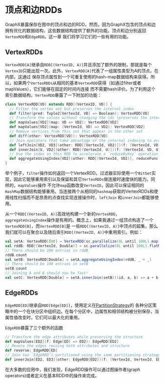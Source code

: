 # 顶点和边RDDs

GraphX暴露保存在图中的顶点和边的RDD。然而，因为GraphX包含的顶点和边拥有优化的数据结构，这些数据结构提供了额外的功能。顶点和边分别返回`VertexRDD`和`EdgeRDD`。这一章
我们将学习它们的一些有用的功能。

## VertexRDDs

`VertexRDD[A]`继承自`RDD[(VertexID, A)]`并且添加了额外的限制，那就是每个`VertexID`只能出现一次。此外，`VertexRDD[A]`代表了一组属性类型为A的顶点。在内部，这通过
保存顶点属性到一个可重复使用的hash-map数据结构来获得。所以，如果两个`VertexRDDs`从相同的基本`VertexRDD`获得（如通过filter或者mapValues），它们能够在固定的时间内连接
而不需要hash评价。为了利用这个索引数据结构，`VertexRDD`暴露了一下附加的功能：

```scala
class VertexRDD[VD] extends RDD[(VertexID, VD)] {
  // Filter the vertex set but preserves the internal index
  def filter(pred: Tuple2[VertexId, VD] => Boolean): VertexRDD[VD]
  // Transform the values without changing the ids (preserves the internal index)
  def mapValues[VD2](map: VD => VD2): VertexRDD[VD2]
  def mapValues[VD2](map: (VertexId, VD) => VD2): VertexRDD[VD2]
  // Remove vertices from this set that appear in the other set
  def diff(other: VertexRDD[VD]): VertexRDD[VD]
  // Join operators that take advantage of the internal indexing to accelerate joins (substantially)
  def leftJoin[VD2, VD3](other: RDD[(VertexId, VD2)])(f: (VertexId, VD, Option[VD2]) => VD3): VertexRDD[VD3]
  def innerJoin[U, VD2](other: RDD[(VertexId, U)])(f: (VertexId, VD, U) => VD2): VertexRDD[VD2]
  // Use the index on this RDD to accelerate a `reduceByKey` operation on the input RDD.
  def aggregateUsingIndex[VD2](other: RDD[(VertexId, VD2)], reduceFunc: (VD2, VD2) => VD2): VertexRDD[VD2]
}
```

举个例子，`filter`操作如何返回一个VertexRDD。过滤器实际使用一个`BitSet`实现，因此它能够重用索引以及保留和其它`VertexRDDs`做连接时速度快的能力。同样的，`mapValues`操作
不允许`map`函数改变`VertexID`，因此可以保证相同的`HashMap`数据结构能够重用。当连接两个从相同的`hashmap`获取的VertexRDDs和使用线性扫描而不是昂贵的点查找实现连接操作时，`leftJoin`
和`innerJoin`都能够使用。

从一个`RDD[(VertexID, A)]`高效地构建一个新的`VertexRDD`，`aggregateUsingIndex`操作是有用的。概念上，如果我通过一组顶点构造了一个`VertexRDD[B]`，而`VertexRDD[B]`是
一些`RDD[(VertexID, A)]`中顶点的超集，那么我们就可以在聚合以及随后索引`RDD[(VertexID, A)]`中重用索引。例如：

```scala
val setA: VertexRDD[Int] = VertexRDD(sc.parallelize(0L until 100L).map(id => (id, 1)))
val rddB: RDD[(VertexId, Double)] = sc.parallelize(0L until 100L).flatMap(id => List((id, 1.0), (id, 2.0)))
// There should be 200 entries in rddB
rddB.count
val setB: VertexRDD[Double] = setA.aggregateUsingIndex(rddB, _ + _)
// There should be 100 entries in setB
setB.count
// Joining A and B should now be fast!
val setC: VertexRDD[Double] = setA.innerJoin(setB)((id, a, b) => a + b)
```

## EdgeRDDs

`EdgeRDD[ED]`继承自`RDD[Edge[ED]]`，使用定义在[PartitionStrategy](https://spark.apache.org/docs/latest/api/scala/index.html#org.apache.spark.graphx.PartitionStrategy)的
各种分区策略中的一个在块分区中组织边。在每个分区中，边属性和相邻结构被分别保存，当属性值改变时，它们可以最大化的重用。

`EdgeRDD`暴露了三个额外的函数

```scala
// Transform the edge attributes while preserving the structure
def mapValues[ED2](f: Edge[ED] => ED2): EdgeRDD[ED2]
// Revere the edges reusing both attributes and structure
def reverse: EdgeRDD[ED]
// Join two `EdgeRDD`s partitioned using the same partitioning strategy.
def innerJoin[ED2, ED3](other: EdgeRDD[ED2])(f: (VertexId, VertexId, ED, ED2) => ED3): EdgeRDD[ED3]
```

在大多数的应用中，我们发现，EdgeRDD操作可以通过图操作者(graph operators)或者定义在基本RDD中的操作来完成。







